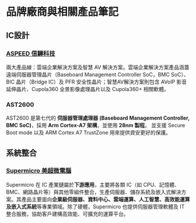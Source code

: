 # 品牌廠商與相關產品筆記

## IC設計

### [ASPEED 信驊科技](https://www.aspeedtech.com/tw/about_vision/)  

兩大產品線：雲端企業解決方案及智慧 AV 解決方案。雲端企業解決方案產品涵蓋遠端伺服器管理晶片（Baseboard Management Controller SoC，BMC SoC）、BIC 晶片（Bridge IC）及 PFR 安全性晶片；智慧AV解決方案則包含 AVoIP 影音延伸晶片、Cupola360 全景影像處理晶片以及 Cupola360+ 相關軟體。

### AST2600

AST2600 是第七代的 **伺服器管理處理器 (Baseboard Management Controller, BMC SoC)**，採用 **Arm Cortex-A7 架構**，並使用 **28nm 製程**。 並支援 Secure Boot mode 以及 ARM Cortex A7 TrustZone 用來提供資安更好的保護。

## 系統整合

### [Supermicro 美超微電腦](https://www.supermicro.com/zh_tw/)

Supermicro 在 IC 產業鏈屬於**下游應用**，主要將各類 IC（如 CPU、記憶體、BMC、網路晶片等）與其他零組件整合，生產伺服器、儲存系統及嵌入式解決方案。其產品主要面向**企業級伺服器、資料中心、雲端運算、人工智慧、高效能運算及嵌入式系統**等專業領域。除了硬體，Supermicro 也提供伺服器管理軟體及 IT 整合服務，協助客戶建構高效能、可擴充的運算平台。